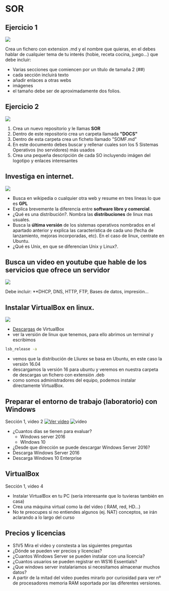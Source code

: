 # SOR
## Ejercicio 1
![](https://encrypted-tbn0.gstatic.com/images?q=tbn%3AANd9GcTcBjkEl5dI9KWRjoGawk3jGLVl2oyPkKrJxw&usqp=CAU)   

Crea un fichero con extension .md y el nombre que quieras, en el debes hablar de cualquier tema de tu interés (hobie, receta cocina, juego...) que debe incluir:

- Varias secciones que comiencen por un título de tamaña 2 (##)
- cada sección incluirá texto
- añadir enlaces a otras webs
- imágenes
- el tamaño debe ser de aproximadamente dos folios.

## Ejercicio 2
![](https://encrypted-tbn0.gstatic.com/images?q=tbn%3AANd9GcRcIig6OahyGDoetNLVqcdpe1RuUQJXAYMeDA&usqp=CAU)

1. Crea un nuevo repositorio y le llamas **SOR**
2. Dentro de este repositorio crea un carpeta llamada **"DOCS"**
3. Dentro de esta carpeta crea un ficheto llamado "SOMF.md"
4. En este documento debes buscar y rellenar cuales son los 5 Sistemas Operativos (no servidores) más usados
5. Crea una pequeña descripción de cada SO incluyendo imágen del logotipo y enlaces interesantes

## Investiga en internet.
![](https://encrypted-tbn0.gstatic.com/images?q=tbn%3AANd9GcTCwUEHAqLmdUfXnYNSoiu11EgIWyveXZztMQ&usqp=CAU)


- Busca en wikipedia o cualquier otra web y resume en tres lineas lo que es **GPL**
- Explica brevemente la diferencia entre **software libre y comercial**.
- ¿Qué es una distribución?. Nombra las **distribuciones** de linux mas usuales.
- Busca la **última versión** de los sistemas operativos nombrados en el apartado anterior y explica las característica de cada uno (fecha de lanzamiento, mejoras incorporadas, etc). En el caso de linux, centrate en Ubuntu.
- ¿Qué es Unix, en que se diferencian Unix y Linux?.

## Busca un video en youtube que hable de los servicios que ofrece un servidor
![](https://github.com/manviny/SOR/blob/master/assets/servicios.png?raw=true)

Debe incluir: **DHCP, DNS, HTTP, FTP, Bases de datos, impresión...

## Instalar VirtualBox en linux.
![](https://www.virtualbox.org/graphics/vbox_logo2_gradient.png)
- [Descargas](https://www.virtualbox.org/wiki/Linux_Downloads) de VirtualBox
- ver la versión de linux que tenemos, para ello abrimos un terminal y escribimos
```bash
lsb_release -a
```
- vemos que la distribución de Lliurex se basa en Ubuntu, en este caso la versión 16.04
- descargamos la versión 16 para ubuntu y veremos en nuestra carpeta de descargas un fichero con extensión .deb
- como somos administradores del equipo, podemos instalar directamente VirtualBox.

## Preparar el entorno de trabajo (laboratorio) con Windows
Sección 1, video 2
[![Ver video](https://i.imgur.com/vKb2F1B.png)](https://mega.nz/file/mRF2HRoR#fZEnd12qAiG9waIbtYizercU4mSWsGMmXFGESPxKLyI)
![video](https://mega.nz/file/mRF2HRoR#fZEnd12qAiG9waIbtYizercU4mSWsGMmXFGESPxKLyI)
- ¿Cuantos días se tienen para evaluar?
  - Windows server 2016
  - WIndows 10
- ¿Desde que dirección se puede descargar Windows Server 2016?
- Descarga Windows Server 2016
- Descarga Windows 10 Enterprise

## VirtualBox
Sección 1, video 4
- Instalar VirtualBox en tu PC (sería interesante que lo tuvieras también en casa)
- Crea una máquina virtual como la del video ( RAM, red, HD...)
- No te preocupes si no entiendes algunos (ej. NAT) conceptos, se irán aclarando a lo largo del curso

## Precios y licencias
- S1V5 Mira el video y constesta a las siguientes preguntas
- ¿Dónde se pueden ver precios y licencias?
- ¿Cuantos Windows Server se pueden instalar con una licencia?
- ¿Cuantos usuarios se pueden registrar en WS16 Essentials?
- ¿Que windows server instalariamos si necesitamos almacenar muchos datos?
- A partir de la mitad del video puedes mirarlo por curiosidad para ver nº de procesadores memoria RAM soportada por las diferentes versiones.

